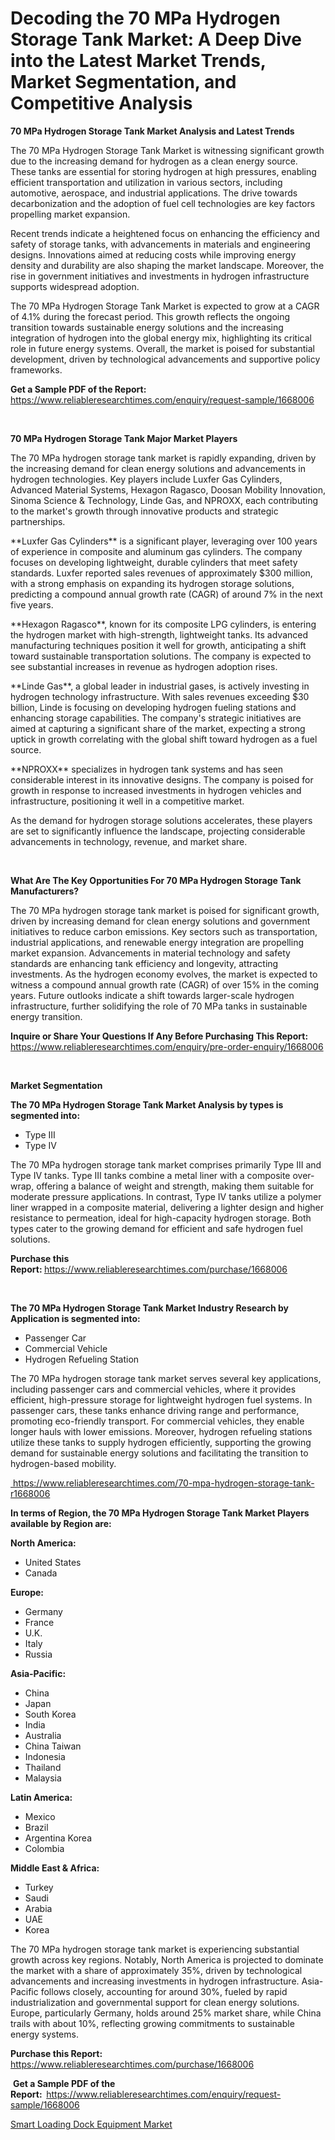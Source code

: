 <p><h1>Decoding the 70 MPa Hydrogen Storage Tank Market: A Deep Dive into the Latest Market Trends, Market Segmentation, and Competitive Analysis</h1></p><p><strong>70 MPa Hydrogen Storage Tank Market Analysis and Latest Trends</strong></p>
<p><p>The 70 MPa Hydrogen Storage Tank Market is witnessing significant growth due to the increasing demand for hydrogen as a clean energy source. These tanks are essential for storing hydrogen at high pressures, enabling efficient transportation and utilization in various sectors, including automotive, aerospace, and industrial applications. The drive towards decarbonization and the adoption of fuel cell technologies are key factors propelling market expansion.</p><p>Recent trends indicate a heightened focus on enhancing the efficiency and safety of storage tanks, with advancements in materials and engineering designs. Innovations aimed at reducing costs while improving energy density and durability are also shaping the market landscape. Moreover, the rise in government initiatives and investments in hydrogen infrastructure supports widespread adoption.</p><p>The 70 MPa Hydrogen Storage Tank Market is expected to grow at a CAGR of 4.1% during the forecast period. This growth reflects the ongoing transition towards sustainable energy solutions and the increasing integration of hydrogen into the global energy mix, highlighting its critical role in future energy systems. Overall, the market is poised for substantial development, driven by technological advancements and supportive policy frameworks.</p></p>
<p><strong>Get a Sample PDF of the Report:&nbsp;</strong> <a href="https://www.reliableresearchtimes.com/enquiry/request-sample/1668006?utm_campaign=2006&utm_medium=2&utm_source=Github&utm_content=ia&utm_term=08032025&utm_id=70-mpa-hydrogen-storage-tank">https://www.reliableresearchtimes.com/enquiry/request-sample/1668006</a></p>
<p>&nbsp;</p>
<p><strong>70 MPa Hydrogen Storage Tank Major Market Players</strong></p>
<p><p>The 70 MPa hydrogen storage tank market is rapidly expanding, driven by the increasing demand for clean energy solutions and advancements in hydrogen technologies. Key players include Luxfer Gas Cylinders, Advanced Material Systems, Hexagon Ragasco, Doosan Mobility Innovation, Sinoma Science & Technology, Linde Gas, and NPROXX, each contributing to the market's growth through innovative products and strategic partnerships.</p><p>**Luxfer Gas Cylinders** is a significant player, leveraging over 100 years of experience in composite and aluminum gas cylinders. The company focuses on developing lightweight, durable cylinders that meet safety standards. Luxfer reported sales revenues of approximately $300 million, with a strong emphasis on expanding its hydrogen storage solutions, predicting a compound annual growth rate (CAGR) of around 7% in the next five years.</p><p>**Hexagon Ragasco**, known for its composite LPG cylinders, is entering the hydrogen market with high-strength, lightweight tanks. Its advanced manufacturing techniques position it well for growth, anticipating a shift toward sustainable transportation solutions. The company is expected to see substantial increases in revenue as hydrogen adoption rises.</p><p>**Linde Gas**, a global leader in industrial gases, is actively investing in hydrogen technology infrastructure. With sales revenues exceeding $30 billion, Linde is focusing on developing hydrogen fueling stations and enhancing storage capabilities. The company's strategic initiatives are aimed at capturing a significant share of the market, expecting a strong uptick in growth correlating with the global shift toward hydrogen as a fuel source.</p><p>**NPROXX** specializes in hydrogen tank systems and has seen considerable interest in its innovative designs. The company is poised for growth in response to increased investments in hydrogen vehicles and infrastructure, positioning it well in a competitive market.</p><p>As the demand for hydrogen storage solutions accelerates, these players are set to significantly influence the landscape, projecting considerable advancements in technology, revenue, and market share.</p></p>
<p>&nbsp;</p>
<p><strong>What Are The Key Opportunities For 70 MPa Hydrogen Storage Tank Manufacturers?</strong></p>
<p><p>The 70 MPa hydrogen storage tank market is poised for significant growth, driven by increasing demand for clean energy solutions and government initiatives to reduce carbon emissions. Key sectors such as transportation, industrial applications, and renewable energy integration are propelling market expansion. Advancements in material technology and safety standards are enhancing tank efficiency and longevity, attracting investments. As the hydrogen economy evolves, the market is expected to witness a compound annual growth rate (CAGR) of over 15% in the coming years. Future outlooks indicate a shift towards larger-scale hydrogen infrastructure, further solidifying the role of 70 MPa tanks in sustainable energy transition.</p></p>
<p><strong>Inquire or Share Your Questions If Any Before Purchasing This Report:</strong> <a href="https://www.reliableresearchtimes.com/enquiry/pre-order-enquiry/1668006?utm_campaign=2006&utm_medium=2&utm_source=Github&utm_content=ia&utm_term=08032025&utm_id=70-mpa-hydrogen-storage-tank">https://www.reliableresearchtimes.com/enquiry/pre-order-enquiry/1668006</a></p>
<p>&nbsp;</p>
<p><strong>Market Segmentation</strong></p>
<p><strong>The 70 MPa Hydrogen Storage Tank Market Analysis by types is segmented into:</strong></p>
<p><ul><li>Type III</li><li>Type IV</li></ul></p>
<p><p>The 70 MPa hydrogen storage tank market comprises primarily Type III and Type IV tanks. Type III tanks combine a metal liner with a composite over-wrap, offering a balance of weight and strength, making them suitable for moderate pressure applications. In contrast, Type IV tanks utilize a polymer liner wrapped in a composite material, delivering a lighter design and higher resistance to permeation, ideal for high-capacity hydrogen storage. Both types cater to the growing demand for efficient and safe hydrogen fuel solutions.</p></p>
<p><strong>Purchase this Report:&nbsp;</strong><a href="https://www.reliableresearchtimes.com/purchase/1668006?utm_campaign=2006&utm_medium=2&utm_source=Github&utm_content=ia&utm_term=08032025&utm_id=70-mpa-hydrogen-storage-tank">https://www.reliableresearchtimes.com/purchase/1668006</a></p>
<p>&nbsp;</p>
<p><strong>The 70 MPa Hydrogen Storage Tank Market Industry Research by Application is segmented into:</strong></p>
<p><ul><li>Passenger Car</li><li>Commercial Vehicle</li><li>Hydrogen Refueling Station</li></ul></p>
<p><p>The 70 MPa hydrogen storage tank market serves several key applications, including passenger cars and commercial vehicles, where it provides efficient, high-pressure storage for lightweight hydrogen fuel systems. In passenger cars, these tanks enhance driving range and performance, promoting eco-friendly transport. For commercial vehicles, they enable longer hauls with lower emissions. Moreover, hydrogen refueling stations utilize these tanks to supply hydrogen efficiently, supporting the growing demand for sustainable energy solutions and facilitating the transition to hydrogen-based mobility.</p></p>
<p><a href="https://www.reliableresearchtimes.com/70-mpa-hydrogen-storage-tank-r1668006?utm_campaign=2006&utm_medium=2&utm_source=Github&utm_content=ia&utm_term=08032025&utm_id=70-mpa-hydrogen-storage-tank">&nbsp;https://www.reliableresearchtimes.com/70-mpa-hydrogen-storage-tank-r1668006</a></p>
<p><strong>In terms of Region, the 70 MPa Hydrogen Storage Tank Market Players available by Region are:</strong></p>
<p>
    <p> <strong> North America: </strong>
        <ul>
            <li>United States</li>
            <li>Canada</li>
        </ul>
        </p> 
    <p> <strong> Europe: </strong>
        <ul>
            <li>Germany</li>
            <li>France</li>
            <li>U.K.</li>
            <li>Italy</li>
            <li>Russia</li>
        </ul>
        </p> 
    <p> <strong> Asia-Pacific: </strong>
        <ul>
            <li>China</li>
            <li>Japan</li>
            <li>South Korea</li>
            <li>India</li>
            <li>Australia</li>
            <li>China Taiwan</li>
            <li>Indonesia</li>
            <li>Thailand</li>
            <li>Malaysia</li>
        </ul>
        </p> 
    <p> <strong> Latin America: </strong>
        <ul>
            <li>Mexico</li>
            <li>Brazil</li>
            <li>Argentina Korea</li>
            <li>Colombia</li>
        </ul>
        </p> 
    <p> <strong> Middle East & Africa: </strong>
        <ul>
            <li>Turkey</li>
            <li>Saudi</li>
            <li>Arabia</li>
            <li>UAE</li>
            <li>Korea</li>
        </ul>
    </p>
    </p>
<p><p>The 70 MPa hydrogen storage tank market is experiencing substantial growth across key regions. Notably, North America is projected to dominate the market with a share of approximately 35%, driven by technological advancements and increasing investments in hydrogen infrastructure. Asia-Pacific follows closely, accounting for around 30%, fueled by rapid industrialization and governmental support for clean energy solutions. Europe, particularly Germany, holds around 25% market share, while China trails with about 10%, reflecting growing commitments to sustainable energy systems.</p></p>
<p><strong>Purchase this Report: </strong><a href="https://www.reliableresearchtimes.com/purchase/1668006?utm_campaign=2006&utm_medium=2&utm_source=Github&utm_content=ia&utm_term=08032025&utm_id=70-mpa-hydrogen-storage-tank">https://www.reliableresearchtimes.com/purchase/1668006</a></p>
<p>&nbsp;<strong>Get a Sample PDF of the Report:&nbsp;&nbsp;</strong><a href="https://www.reliableresearchtimes.com/enquiry/request-sample/1668006?utm_campaign=2006&utm_medium=2&utm_source=Github&utm_content=ia&utm_term=08032025&utm_id=70-mpa-hydrogen-storage-tank">https://www.reliableresearchtimes.com/enquiry/request-sample/1668006</a></p>
<p><strong></strong></p>
<p><p><a href="https://github.com/bmorecock/Market-Research-Report-List-6/blob/main/smart-loading-dock-equipment-market.md?utm_campaign=2006&utm_medium=2&utm_source=Github&utm_content=ia&utm_term=08032025&utm_id=70-mpa-hydrogen-storage-tank">Smart Loading Dock Equipment Market</a></p></p>
